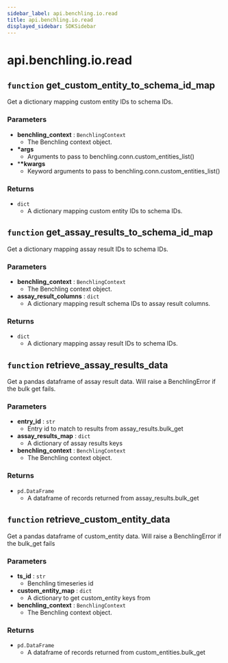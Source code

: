 ```yaml
---
sidebar_label: api.benchling.io.read
title: api.benchling.io.read
displayed_sidebar: SDKSidebar
--- 
```



# api.benchling.io.read



##  `function` get_custom_entity_to_schema_id_map
Get a dictionary mapping custom entity IDs to schema IDs.


###  Parameters

- **benchling_context** : `BenchlingContext`
    - The Benchling context object.
- **\*args**
    - Arguments to pass to benchling.conn.custom_entities_list()
- ***\*kwargs**
    - Keyword arguments to pass to benchling.conn.custom_entities_list()


###  Returns

- `dict`
    - A dictionary mapping custom entity IDs to schema IDs.


##  `function` get_assay_results_to_schema_id_map
Get a dictionary mapping assay result IDs to schema IDs.


###  Parameters

- **benchling_context** : `BenchlingContext`
    - The Benchling context object.
- **assay_result_columns** : `dict`
    - A dictionary mapping result schema IDs to assay result columns.


###  Returns

- `dict`
    - A dictionary mapping assay result IDs to schema IDs.


##  `function` retrieve_assay_results_data
Get a pandas dataframe of assay result data. Will raise a BenchlingError if the bulk get fails.


###  Parameters

- **entry_id** : `str`
    - Entry id to match to results from assay_results.bulk_get
- **assay_results_map** : `dict`
    - A dictionary of assay results keys
- **benchling_context** : `BenchlingContext`
    - The Benchling context object.


###  Returns

- `pd.DataFrame`
    - A dataframe of records returned from assay_results.bulk_get


##  `function` retrieve_custom_entity_data
Get a pandas dataframe of custom_entity data. Will raise a BenchlingError if the bulk_get fails


###  Parameters

- **ts_id** : `str`
    - Benchling timeseries id
- **custom_entity_map** : `dict`
    - A dictionary to get custom_entity keys from
- **benchling_context** : `BenchlingContext`
    - The Benchling context object.


###  Returns

- `pd.DataFrame`
    - A dataframe of records returned from custom_entities.bulk_get